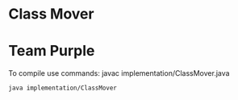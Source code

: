# Class Mover
# Team Purple

To compile use commands:
    javac implementation/ClassMover.java
    
    java implementation/ClassMover 
